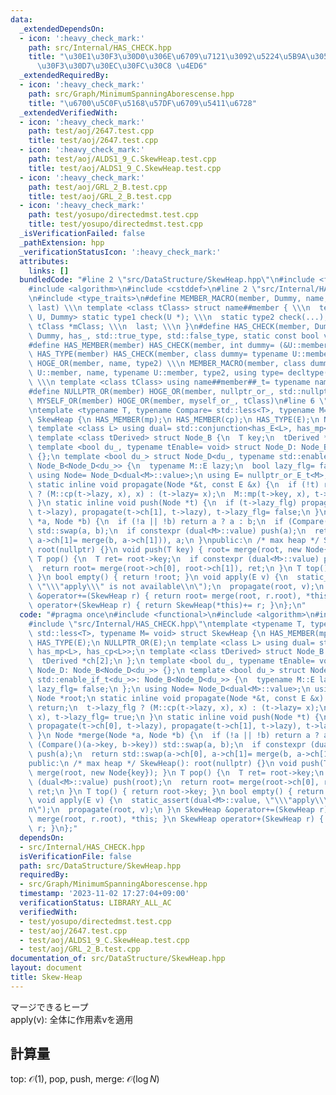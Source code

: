 ```yaml
---
data:
  _extendedDependsOn:
  - icon: ':heavy_check_mark:'
    path: src/Internal/HAS_CHECK.hpp
    title: "\u30E1\u30F3\u30D0\u306E\u6709\u7121\u3092\u5224\u5B9A\u3059\u308B\u30C6\
      \u30F3\u30D7\u30EC\u30FC\u30C8 \u4ED6"
  _extendedRequiredBy:
  - icon: ':heavy_check_mark:'
    path: src/Graph/MinimumSpanningAborescense.hpp
    title: "\u6700\u5C0F\u5168\u57DF\u6709\u5411\u6728"
  _extendedVerifiedWith:
  - icon: ':heavy_check_mark:'
    path: test/aoj/2647.test.cpp
    title: test/aoj/2647.test.cpp
  - icon: ':heavy_check_mark:'
    path: test/aoj/ALDS1_9_C.SkewHeap.test.cpp
    title: test/aoj/ALDS1_9_C.SkewHeap.test.cpp
  - icon: ':heavy_check_mark:'
    path: test/aoj/GRL_2_B.test.cpp
    title: test/aoj/GRL_2_B.test.cpp
  - icon: ':heavy_check_mark:'
    path: test/yosupo/directedmst.test.cpp
    title: test/yosupo/directedmst.test.cpp
  _isVerificationFailed: false
  _pathExtension: hpp
  _verificationStatusIcon: ':heavy_check_mark:'
  attributes:
    links: []
  bundledCode: "#line 2 \"src/DataStructure/SkewHeap.hpp\"\n#include <functional>\n\
    #include <algorithm>\n#include <cstddef>\n#line 2 \"src/Internal/HAS_CHECK.hpp\"\
    \n#include <type_traits>\n#define MEMBER_MACRO(member, Dummy, name, type1, type2,\
    \ last) \\\n template <class tClass> struct name##member { \\\n  template <class\
    \ U, Dummy> static type1 check(U *); \\\n  static type2 check(...); \\\n  static\
    \ tClass *mClass; \\\n  last; \\\n }\n#define HAS_CHECK(member, Dummy) MEMBER_MACRO(member,\
    \ Dummy, has_, std::true_type, std::false_type, static const bool value= decltype(check(mClass))::value)\n\
    #define HAS_MEMBER(member) HAS_CHECK(member, int dummy= (&U::member, 0))\n#define\
    \ HAS_TYPE(member) HAS_CHECK(member, class dummy= typename U::member)\n#define\
    \ HOGE_OR(member, name, type2) \\\n MEMBER_MACRO(member, class dummy= typename\
    \ U::member, name, typename U::member, type2, using type= decltype(check(mClass)));\
    \ \\\n template <class tClass> using name##member##_t= typename name##member<tClass>::type\n\
    #define NULLPTR_OR(member) HOGE_OR(member, nullptr_or_, std::nullptr_t)\n#define\
    \ MYSELF_OR(member) HOGE_OR(member, myself_or_, tClass)\n#line 6 \"src/DataStructure/SkewHeap.hpp\"\
    \ntemplate <typename T, typename Compare= std::less<T>, typename M= void> struct\
    \ SkewHeap {\n HAS_MEMBER(mp);\n HAS_MEMBER(cp);\n HAS_TYPE(E);\n NULLPTR_OR(E);\n\
    \ template <class L> using dual= std::conjunction<has_E<L>, has_mp<L>, has_cp<L>>;\n\
    \ template <class tDerived> struct Node_B {\n  T key;\n  tDerived *ch[2];\n };\n\
    \ template <bool du_, typename tEnable= void> struct Node_D: Node_B<Node_D<du_>>\
    \ {};\n template <bool du_> struct Node_D<du_, typename std::enable_if_t<du_>>:\
    \ Node_B<Node_D<du_>> {\n  typename M::E lazy;\n  bool lazy_flg= false;\n };\n\
    \ using Node= Node_D<dual<M>::value>;\n using E= nullptr_or_E_t<M>;\n Node *root;\n\
    \ static inline void propagate(Node *&t, const E &x) {\n  if (!t) return;\n  t->lazy_flg\
    \ ? (M::cp(t->lazy, x), x) : (t->lazy= x);\n  M::mp(t->key, x), t->lazy_flg= true;\n\
    \ }\n static inline void push(Node *t) {\n  if (t->lazy_flg) propagate(t->ch[0],\
    \ t->lazy), propagate(t->ch[1], t->lazy), t->lazy_flg= false;\n }\n Node *merge(Node\
    \ *a, Node *b) {\n  if (!a || !b) return a ? a : b;\n  if (Compare()(a->key, b->key))\
    \ std::swap(a, b);\n  if constexpr (dual<M>::value) push(a);\n  return std::swap(a->ch[0],\
    \ a->ch[1]= merge(b, a->ch[1])), a;\n }\npublic:\n /* max heap */ SkewHeap():\
    \ root(nullptr) {}\n void push(T key) { root= merge(root, new Node{key}); }\n\
    \ T pop() {\n  T ret= root->key;\n  if constexpr (dual<M>::value) push(root);\n\
    \  return root= merge(root->ch[0], root->ch[1]), ret;\n }\n T top() { return root->key;\
    \ }\n bool empty() { return !root; }\n void apply(E v) {\n  static_assert(dual<M>::value,\
    \ \"\\\"apply\\\" is not available\\n\");\n  propagate(root, v);\n }\n SkewHeap\
    \ &operator+=(SkewHeap r) { return root= merge(root, r.root), *this; }\n SkewHeap\
    \ operator+(SkewHeap r) { return SkewHeap(*this)+= r; }\n};\n"
  code: "#pragma once\n#include <functional>\n#include <algorithm>\n#include <cstddef>\n\
    #include \"src/Internal/HAS_CHECK.hpp\"\ntemplate <typename T, typename Compare=\
    \ std::less<T>, typename M= void> struct SkewHeap {\n HAS_MEMBER(mp);\n HAS_MEMBER(cp);\n\
    \ HAS_TYPE(E);\n NULLPTR_OR(E);\n template <class L> using dual= std::conjunction<has_E<L>,\
    \ has_mp<L>, has_cp<L>>;\n template <class tDerived> struct Node_B {\n  T key;\n\
    \  tDerived *ch[2];\n };\n template <bool du_, typename tEnable= void> struct\
    \ Node_D: Node_B<Node_D<du_>> {};\n template <bool du_> struct Node_D<du_, typename\
    \ std::enable_if_t<du_>>: Node_B<Node_D<du_>> {\n  typename M::E lazy;\n  bool\
    \ lazy_flg= false;\n };\n using Node= Node_D<dual<M>::value>;\n using E= nullptr_or_E_t<M>;\n\
    \ Node *root;\n static inline void propagate(Node *&t, const E &x) {\n  if (!t)\
    \ return;\n  t->lazy_flg ? (M::cp(t->lazy, x), x) : (t->lazy= x);\n  M::mp(t->key,\
    \ x), t->lazy_flg= true;\n }\n static inline void push(Node *t) {\n  if (t->lazy_flg)\
    \ propagate(t->ch[0], t->lazy), propagate(t->ch[1], t->lazy), t->lazy_flg= false;\n\
    \ }\n Node *merge(Node *a, Node *b) {\n  if (!a || !b) return a ? a : b;\n  if\
    \ (Compare()(a->key, b->key)) std::swap(a, b);\n  if constexpr (dual<M>::value)\
    \ push(a);\n  return std::swap(a->ch[0], a->ch[1]= merge(b, a->ch[1])), a;\n }\n\
    public:\n /* max heap */ SkewHeap(): root(nullptr) {}\n void push(T key) { root=\
    \ merge(root, new Node{key}); }\n T pop() {\n  T ret= root->key;\n  if constexpr\
    \ (dual<M>::value) push(root);\n  return root= merge(root->ch[0], root->ch[1]),\
    \ ret;\n }\n T top() { return root->key; }\n bool empty() { return !root; }\n\
    \ void apply(E v) {\n  static_assert(dual<M>::value, \"\\\"apply\\\" is not available\\\
    n\");\n  propagate(root, v);\n }\n SkewHeap &operator+=(SkewHeap r) { return root=\
    \ merge(root, r.root), *this; }\n SkewHeap operator+(SkewHeap r) { return SkewHeap(*this)+=\
    \ r; }\n};"
  dependsOn:
  - src/Internal/HAS_CHECK.hpp
  isVerificationFile: false
  path: src/DataStructure/SkewHeap.hpp
  requiredBy:
  - src/Graph/MinimumSpanningAborescense.hpp
  timestamp: '2023-11-02 17:27:04+09:00'
  verificationStatus: LIBRARY_ALL_AC
  verifiedWith:
  - test/yosupo/directedmst.test.cpp
  - test/aoj/2647.test.cpp
  - test/aoj/ALDS1_9_C.SkewHeap.test.cpp
  - test/aoj/GRL_2_B.test.cpp
documentation_of: src/DataStructure/SkewHeap.hpp
layout: document
title: Skew-Heap
---
```

マージできるヒープ \
apply(v): 全体に作用素vを適用
## 計算量
top: $\mathcal{O}(1)$, pop, push, merge: $\mathcal{O}(\log N)$